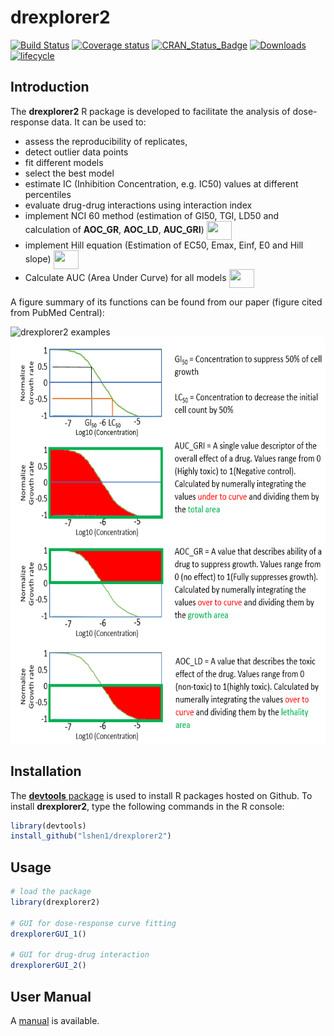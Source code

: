 
# drexplorer2

[![Build
Status](https://travis-ci.org/tidymodels/recipes.svg?branch=master)](https://travis-ci.org/tidymodels/recipes)
[![Coverage
status](https://codecov.io/gh/tidymodels/recipes/branch/master/graph/badge.svg)](https://codecov.io/github/tidymodels/recipes?branch=master)
[![CRAN\_Status\_Badge](http://www.r-pkg.org/badges/version/recipes)](http://cran.r-project.org/web/packages/recipes)
[![Downloads](http://cranlogs.r-pkg.org/badges/recipes)](http://cran.rstudio.com/package=recipes)
[![lifecycle](https://img.shields.io/badge/lifecycle-maturing-blue.svg)](https://www.tidyverse.org/lifecycle/#maturing)


## Introduction

The **drexplorer2** R package is developed to facilitate the analysis of dose-response data. It can be used to:

* assess the reproducibility of replicates, 
* detect outlier data points
* fit different models
* select the best model
* estimate IC (Inhibition Concentration, e.g. IC50) values at different percentiles
* evaluate drug-drug interactions using interaction index
* implement NCI 60 method (estimation of GI50, TGI, LD50 and calculation of **AOC_GR**, **AOC_LD**, **AUC_GRI**) <img src="https://raw.githubusercontent.com/nickytong/drexplorer/master/inst/doc/new.jpg" align="center" height="30" width="40"/>
* implement Hill equation (Estimation of EC50, Emax, Einf, E0 and Hill slope) <img src="https://raw.githubusercontent.com/nickytong/drexplorer/master/inst/doc/new.jpg" align="center" height="30" width="40"/>
* Calculate AUC (Area Under Curve) for all models <img src="https://raw.githubusercontent.com/nickytong/drexplorer/master/inst/doc/new.jpg" align="center" height="30" width="40"/>

A figure summary of its functions can be found from our paper (figure cited from PubMed Central):

<img src="https://www.ncbi.nlm.nih.gov/pmc/articles/PMC4426846/bin/btv028f1p.jpg" alt="drexplorer2 examples" width="650" height="450" />

<img src="./man/figures/aoc.png" alt="AOC" width="650" height="650" />

## Installation

The [**devtools** package](http://cran.r-project.org/web/packages/devtools/index.html) is used to install R packages hosted on Github. To install **drexplorer2**, type the following commands in the R console:

```r
library(devtools)
install_github("lshen1/drexplorer2")
```

## Usage
```r
# load the package
library(drexplorer2)
	
# GUI for dose-response curve fitting
drexplorerGUI_1()
	
# GUI for drug-drug interaction
drexplorerGUI_2()
``` 

## User Manual
A [manual](http://htmlpreview.github.io/?https://github.com/lshen1/drexplorer2/blob/master/docs/index.html) is available.



